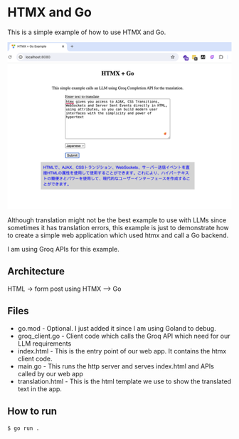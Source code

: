 # HTMX and Go
This is a simple example of how to use HTMX and Go. 

![Go + HTMX example](screenshot.png)

Although translation might not be the best example to use with LLMs since
sometimes it has translation errors, this example is just to demonstrate how to create a simple
web application which used htmx and call a Go backend.

I am using Groq APIs for this example.

## Architecture
HTML -> form post using HTMX --> Go

## Files
- go.mod - Optional. I just added it since I am using Goland to debug.
- groq_client.go - Client code which calls the Groq API which need for our LLM requirements
- index.html - This is the entry point of our web app. It contains the htmx client code.
- main.go - This runs the http server and serves index.html and APIs called by our web app
- translation.html - This is the html template we use to show the translated text in the app.

## How to run
```bash
$ go run .
```
